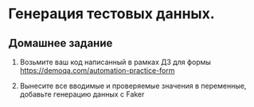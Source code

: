 # Генерация тестовых данных.

## Домашнее задание
1. Возьмите ваш код написанный в рамках ДЗ для формы https://demoqa.com/automation-practice-form

2. Вынесите все вводимые и проверяемые значения в переменные, добавьте генерацию данных с Faker